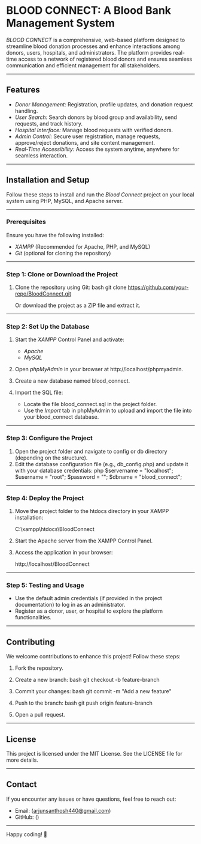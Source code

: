 # BLOOD CONNECT: A Blood Bank Management System

*BLOOD CONNECT* is a comprehensive, web-based platform designed to streamline blood donation processes and enhance interactions among donors, users, hospitals, and administrators. The platform provides real-time access to a network of registered blood donors and ensures seamless communication and efficient management for all stakeholders. 

---

## Features
- *Donor Management:* Registration, profile updates, and donation request handling.  
- *User Search:* Search donors by blood group and availability, send requests, and track history.  
- *Hospital Interface:* Manage blood requests with verified donors.  
- *Admin Control:* Secure user registration, manage requests, approve/reject donations, and site content management.  
- *Real-Time Accessibility:* Access the system anytime, anywhere for seamless interaction.  

---

## Installation and Setup

Follow these steps to install and run the *Blood Connect* project on your local system using PHP, MySQL, and Apache server.

---

### Prerequisites
Ensure you have the following installed:
- *XAMPP* (Recommended for Apache, PHP, and MySQL)
- *Git* (optional for cloning the repository)

---

### Step 1: Clone or Download the Project
1. Clone the repository using Git:
   bash
   git clone https://github.com/your-repo/BloodConnect.git
   
   Or download the project as a ZIP file and extract it.

---

### Step 2: Set Up the Database
1. Start the *XAMPP* Control Panel and activate:
   - *Apache*
   - *MySQL*

2. Open *phpMyAdmin* in your browser at http://localhost/phpmyadmin.

3. Create a new database named blood_connect.

4. Import the SQL file:
   - Locate the file blood_connect.sql in the project folder.
   - Use the *Import* tab in phpMyAdmin to upload and import the file into your blood_connect database.

---

### Step 3: Configure the Project
1. Open the project folder and navigate to config or db directory (depending on the structure).  
2. Edit the database configuration file (e.g., db_config.php) and update it with your database credentials:
   php
   $servername = "localhost";
   $username = "root";
   $password = "";
   $dbname = "blood_connect";
   

---

### Step 4: Deploy the Project
1. Move the project folder to the htdocs directory in your XAMPP installation:
   
   C:\xampp\htdocs\BloodConnect
   

2. Start the Apache server from the XAMPP Control Panel.

3. Access the application in your browser:
   
   http://localhost/BloodConnect
   

---

### Step 5: Testing and Usage
- Use the default admin credentials (if provided in the project documentation) to log in as an administrator.
- Register as a donor, user, or hospital to explore the platform functionalities.

---

## Contributing
We welcome contributions to enhance this project! Follow these steps:
1. Fork the repository.
2. Create a new branch:
   bash
   git checkout -b feature-branch
   
3. Commit your changes:
   bash
   git commit -m "Add a new feature"
   
4. Push to the branch:
   bash
   git push origin feature-branch
   
5. Open a pull request.

---

## License
This project is licensed under the MIT License. See the LICENSE file for more details.

---

## Contact
If you encounter any issues or have questions, feel free to reach out:
- Email: (arjunsanthosh440@gmail.com)
- GitHub: ()

---


Happy coding! 🚀
